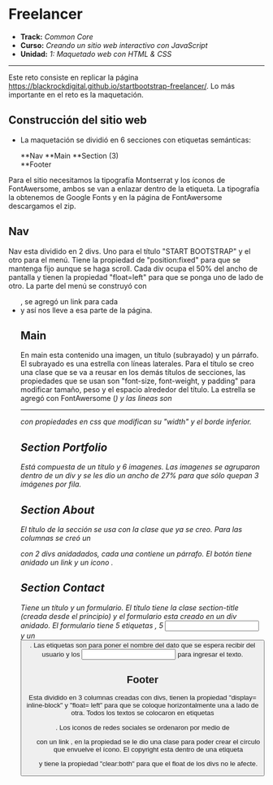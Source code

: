 # Freelancer

* **Track:** _Common Core_
* **Curso:** _Creando un sitio web interactivo con JavaScript_
* **Unidad:** _1: Maquetado web con HTML & CSS_

***

Este reto consiste en replicar la página https://blackrockdigital.github.io/startbootstrap-freelancer/.
Lo más importante en el reto es la maquetación.


## Construcción del sitio web

* La maquetación se dividió en 6 secciones con etiquetas semánticas:

   **Nav
   **Main
   **Section (3)   
   **Footer

Para el sitio necesitamos la tipografía Montserrat y los íconos de FontAwersome, ambos se van a enlazar dentro de la etiqueta<head>. La tipografía la obtenemos de Google Fonts y en la página de FontAwersome descargamos el zip.

## Nav
Nav esta dividido en 2 divs. Uno para el título "START BOOTSTRAP" y el otro para el menú. Tiene la propiedad de "position:fixed" para que se mantenga fijo aunque se haga scroll.
Cada div ocupa el 50% del ancho de pantalla y tienen la propiedad "float=left" para que se ponga uno de lado de otro.
La parte del menú se construyó con <ul>, se agregó un link <a> para cada <li> y así nos lleve a esa parte de la página.

## Main

En main esta contenido una imagen, un título (subrayado) y un párrafo. El subrayado es una estrella con líneas laterales.
Para el título se creo una clase que se va a reusar en los demás  títulos de secciones, las propiedades que se usan son "font-size, font-weight, y padding" para modificar tamaño, peso y el espacio alrededor del título.
La estrella se agregó con FontAwersome (<i>) y las lineas son <hr> con propiedades en css que modifican su "width" y el borde inferior.


## Section Portfolio

Está compuesta de un título y 6 imagenes.
Las imagenes se agruparon dentro de un div y se les dio un ancho de 27% para que sólo quepan 3 imágenes por fila.

## Section About
El título de la sección se usa con la clase que ya se creo.
Para las columnas se creó un <div> con 2 divs anidadados, cada una contiene un párrafo.
El botón tiene anidado un link <a> y un icono <i>.


## Section Contact
Tiene un título y un formulario. El título tiene la clase section-title (creada desde el principio) y el formulario esta creado en un div anidado.
El formulario tiene 5 etiquetas <label>, 5 <input> y un <button>. Las etiquetas <label> son para poner el nombre del dato que se espera recibir del usuario y los <input> para ingresar el texto.


## Footer
Esta dividido en 3 columnas creadas con divs, tienen la propiedad "display= inline-block" y "float= left" para que se coloque horizontalmente una a lado de otra.
Todos los textos se colocaron en etiquetas <p>.
Los iconos de redes sociales se ordenaron por medio de <ul> con un link <a>, en la propiedad <a> se le dio una clase para poder crear el círculo que envuelve el ícono.
El copyright esta dentro de una etiqueta <p> y tiene la propiedad "clear:both" para que el float de los divs no le afecte.
